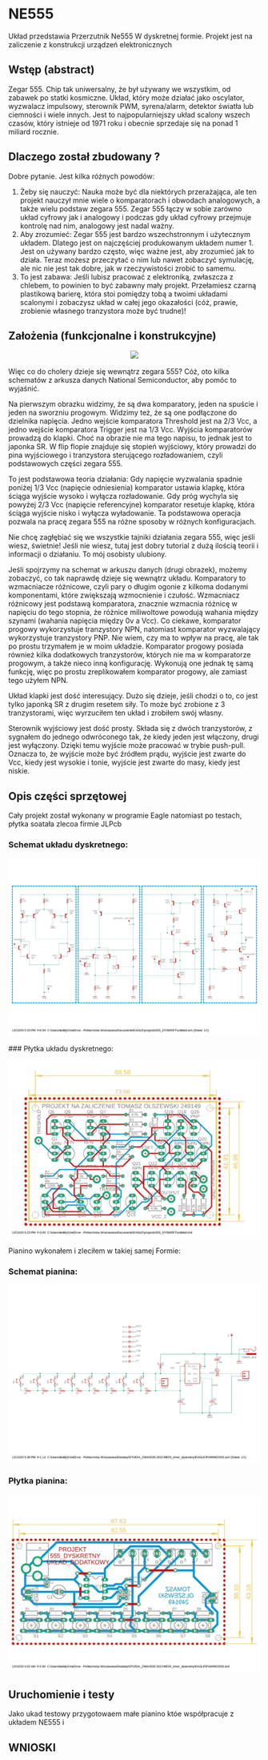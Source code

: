 # NE555
Układ przedstawia Przerzutnik Ne555 W dyskretnej formie. Projekt jest na zaliczenie z konstrukcji urządzeń elektronicznych
## Wstęp (abstract)
Zegar 555. Chip tak uniwersalny, że był używany we wszystkim, od zabawek po statki kosmiczne. Układ, który może działać jako oscylator, wyzwalacz impulsowy, sterownik PWM, syrena/alarm, detektor światła lub ciemności i wiele innych. Jest to najpopularniejszy układ scalony wszech czasów, który istnieje od 1971 roku i obecnie sprzedaje się na ponad 1 miliard rocznie.
## Dlaczego został zbudowany ?
Dobre pytanie.  Jest kilka różnych powodów:
1. Żeby się nauczyć:
Nauka może być dla niektórych przerażająca, ale ten projekt nauczył mnie wiele o komparatorach i obwodach analogowych, a także wielu podstaw zegara 555. Zegar 555 łączy w sobie zarówno układ cyfrowy jak i analogowy i podczas gdy układ cyfrowy przejmuje kontrolę nad nim, analogowy jest nadal ważny.
2. Aby zrozumieć:
Zegar 555 jest bardzo wszechstronnym i użytecznym układem. Dlatego jest on najczęściej produkowanym układem numer 1. Jest on używany bardzo często, więc ważne jest, aby zrozumieć jak to działa. Teraz możesz przeczytać o nim lub nawet zobaczyć symulację, ale nic nie jest tak dobre, jak w rzeczywistości zrobić to samemu.
3. To jest zabawa:
Jeśli lubisz pracować z elektroniką, zwłaszcza z chlebem, to powinien to być zabawny mały projekt. Przełamiesz czarną plastikową barierę, która stoi pomiędzy tobą a twoimi układami scalonymi i zobaczysz układ w całej jego okazałości (cóż, prawie, zrobienie własnego tranzystora może być trudne)!

## Założenia (funkcjonalne i konstrukcyjne)


<p align=middle>
    <img src="https://www.circuitstoday.com/wp-content/uploads/2009/09/555-IC-Timer-Block-Diagram.jpg">
</p>

Więc co do cholery dzieje się wewnątrz zegara 555? Cóż, oto kilka schematów z arkusza danych National Semiconductor, aby pomóc to wyjaśnić.

Na pierwszym obrazku widzimy, że są dwa komparatory, jeden na spuście i jeden na sworzniu progowym. Widzimy też, że są one podłączone do dzielnika napięcia. Jedno wejście komparatora Threshold jest na 2/3 Vcc, a jedno wejście komparatora Trigger jest na 1/3 Vcc. Wyjścia komparatorów prowadzą do klapki. Choć na obrazie nie ma tego napisu, to jednak jest to japonka SR. W flip flopie znajduje się stopień wyjściowy, który prowadzi do pina wyjściowego i tranzystora sterującego rozładowaniem, czyli podstawowych części zegara 555.

To jest podstawowa teoria działania:
Gdy napięcie wyzwalania spadnie poniżej 1/3 Vcc (napięcie odniesienia) komparator ustawia klapkę, która ściąga wyjście wysoko i wyłącza rozładowanie. Gdy próg wychyla się powyżej 2/3 Vcc (napięcie referencyjne) komparator resetuje klapkę, która ściąga wyjście nisko i wyłącza wyładowanie. Ta podstawowa operacja pozwala na pracę zegara 555 na różne sposoby w różnych konfiguracjach.

Nie chcę zagłębiać się we wszystkie tajniki działania zegara 555, więc jeśli wiesz, świetnie! Jeśli nie wiesz, tutaj jest dobry tutorial z dużą ilością teorii i informacji o działaniu. To mój osobisty ulubiony.

Jeśli spojrzymy na schemat w arkuszu danych (drugi obrazek), możemy zobaczyć, co tak naprawdę dzieje się wewnątrz układu. Komparatory to wzmacniacze różnicowe, czyli pary o długim ogonie z kilkoma dodanymi komponentami, które zwiększają wzmocnienie i czułość. Wzmacniacz różnicowy jest podstawą komparatora, znacznie wzmacnia różnicę w napięciu do tego stopnia, że różnice miliwoltowe powodują wahania między szynami (wahania napięcia między 0v a Vcc). Co ciekawe, komparator progowy wykorzystuje tranzystory NPN, natomiast komparator wyzwalający wykorzystuje tranzystory PNP. Nie wiem, czy ma to wpływ na pracę, ale tak po prostu trzymałem je w moim układzie. Komparator progowy posiada również kilka dodatkowych tranzystorów, których nie ma w komparatorze progowym, a także nieco inną konfigurację. Wykonują one jednak tę samą funkcję, więc po prostu zreplikowałem komparator progowy, ale zamiast tego użyłem NPN.

Układ klapki jest dość interesujący. Dużo się dzieje, jeśli chodzi o to, co jest tylko japonką SR z drugim resetem siły. To może być zrobione z 3 tranzystorami, więc wyrzuciłem ten układ i zrobiłem swój własny.

Sterownik wyjściowy jest dość prosty. Składa się z dwóch tranzystorów, z sygnałem do jednego odwróconego tak, że kiedy jeden jest włączony, drugi jest wyłączony. Dzięki temu wyjście może pracować w trybie push-pull. Oznacza to, że wyjście może być źródłem prądu, wyjście jest zwarte do Vcc, kiedy jest wysokie i tonie, wyjście jest zwarte do masy, kiedy jest niskie. 

## Opis części sprzętowej

Cały projekt został wykonany w programie Eagle natomiast po testach, płytka soatała zlecoa firmie JLPcb

### Schemat układu dyskretnego:

<p align=middle>
    <img src="https://github.com/olszes291/NE555/blob/main/sch_discrete.jpg">
</p>
### Płytka układu dyskretnego:

<p align=middle>
    <img src="https://github.com/olszes291/NE555/blob/main/brd_discrete.jpg">
</p>

Pianino wykonałem i zleciłem w takiej samej Formie:
### Schemat pianina:

<p align=middle>
    <img src="https://github.com/olszes291/NE555/blob/main/schPIANO.jpg">
</p>

### Płytka pianina:

<p align=middle>
    <img src="https://github.com/olszes291/NE555/blob/main/brd_PIANO.jpg">
</p>

## Uruchomienie i testy

Jako ukad testowy przygotowaem małe pianino któe współpracuje z układem NE555 i 

## WNIOSKI
